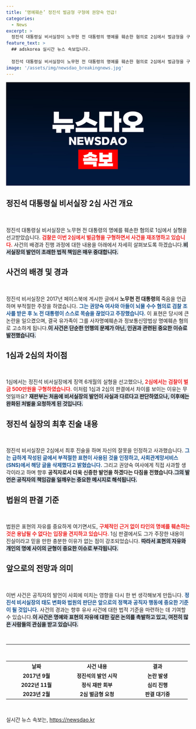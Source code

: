 ```yaml
---
title: ‘명예훼손’ 정진석 벌금형 구형에 권양숙 언급!
categories:
  - News
excerpt: >
  정진석 대통령실 비서실장이 노무현 전 대통령의 명예를 훼손한 혐의로 2심에서 벌금형을 구형받았다. 그는 최후 진술에서 사과의 뜻을 전하며, 앞으로 국민통합을 위한 공직을 다짐했다. 과연 그의 다짐이 진정성 있는 변화를 이끌어낼까?
feature_text: >
  ## adskorea 실시간 뉴스 속보입니다.

  정진석 대통령실 비서실장이 노무현 전 대통령의 명예를 훼손한 혐의로 2심에서 벌금형을 구형받았다. 그는 최후 진술에서 사과의 뜻을 전하며, 앞으로 국민통합을 위한 공직을 다짐했다. 과연 그의 다짐이 진정성 있는 변화를 이끌어낼까?
image: '/assets/img/newsdao_breakingnews.jpg'
---
```


<p><img src="/assets/img/newsdao_breakingnews.jpg" alt="adskorea 속보" /></p>

<h2 data-ke-size="size26">정진석 대통령실 비서실장 2심 사건 개요</h2>

<p data-ke-size="size16">&nbsp;</p>

<p>정진석 대통령실 비서실장은 노무현 전 대통령의 명예를 훼손한 혐의로 1심에서 실형을 선고받았습니다. <b><span style="color: #ee2323;">검찰은 이번 2심에서 벌금형을 구형하면서 사건을 재조명하고 있습니다.</span></b> 사건의 배경과 진행 과정에 대한 내용을 아래에서 자세히 살펴보도록 하겠습니다.<b><span style="background-color: #21538527;">비서실장의 발언이 초래한 법적 책임은 매우 중대합니다.</span></b> </p>

<h2 data-ke-size="size26">사건의 배경 및 경과</h2>

<p data-ke-size="size16">&nbsp;</p>

<p>정진석 비서실장은 2017년 페이스북에 게시한 글에서 <b>노무현 전 대통령의 </b>죽음을 언급하며 부적절한 주장을 하였습니다. <b><span style="color: #1a5490;">그는 권양숙 여사와 아들이 뇌물 수수 혐의로 검찰 조사를 받은 후 노 전 대통령이 스스로 목숨을 끊었다고 주장했습니다.</span></b> 이 표현은 당시에 큰 논란을 일으켰으며, 결국 유가족이 그를 사자명예훼손과 정보통신망법상 명예훼손 혐의로 고소하게 됩니다.<b><span style="background-color: #21538527;">이 사건은 단순한 언행의 문제가 아닌, 인권과 관련된 중요한 이슈로 발전했습니다.</span></b></p>

<h2 data-ke-size="size26">1심과 2심의 차이점</h2>

<p data-ke-size="size16">&nbsp;</p>

<p>1심에서는 정진석 비서실장에게 징역 6개월의 실형을 선고했으나, <b><span style="color: #ee2323;">2심에서는 검찰이 벌금 500만원을 구형하였습니다.</span></b> 이처럼 1심과 2심의 판결에서 차이를 보이는 이유는 무엇일까요? <b><span style="background-color: #21538527;">재판부는 처음에 비서실장의 발언이 사실과 다르다고 판단하였으나, 이후에는 완화된 처벌을 요청하게 된 것입니다.</span></b> </p>

<h2 data-ke-size="size26">정진석 실장의 최후 진술 내용</h2>

<p data-ke-size="size16">&nbsp;</p>

<p>정진석 비서실장은 2심에서 최후 진술을 하며 자신의 잘못을 인정하고 사과했습니다. <b><span style="color: #1a5490;">그는 급하게 작성된 글에서 부적절한 표현이 사용된 것을 인정하고, 사회관계망서비스(SNS)에서 해당 글을 삭제했다고 밝혔습니다.</span></b> 그리고 권양숙 여사에게 직접 사과할 생각이라고 하며 향후 <b>공직자로서 더욱 신중한 발언을 하겠다는 다짐을 전했습니다.</b><b><span style="background-color: #21538527;">그의 발언은 공직자의 책임감을 일깨우는 중요한 메시지로 해석됩니다.</span></b></p>

<h2 data-ke-size="size26">법원의 판결 기준</h2>

<p data-ke-size="size16">&nbsp;</p>

<p>법원은 표현의 자유를 중요하게 여기면서도, <b><span style="color: #ee2323;">구체적인 근거 없이 타인의 명예를 훼손하는 것은 용납될 수 없다는 입장을 견지하고 있습니다.</span></b> 1심 판결에서도 그가 주장한 내용이 진실이라고 믿을 만한 충분한 이유가 없는 점이 강조되었습니다. <b><span style="background-color: #21538527;">따라서 표현의 자유와 개인의 명예 사이의 균형이 중요한 이슈로 부각됩니다.</span></b></p>

<h2 data-ke-size="size26">앞으로의 전망과 의미</h2>

<p data-ke-size="size16">&nbsp;</p>

<p>이번 사건은 공직자의 발언이 사회에 미치는 영향을 다시 한 번 생각해보게 만듭니다. <b><span style="color: #1a5490;">정진석 비서실장의 태도 변화와 법원의 판단은 앞으로의 정책과 공직자 행동에 중요한 기준이 될 것입니다.</span></b> 사건의 경과는 향후 유사 사건에 대한 법적 기준을 마련하는 데 기여할 수 있습니다.<b><span style="background-color: #21538527;">이 사건은 명예와 표현의 자유에 대한 깊은 논의를 촉발하고 있고, 여전히 많은 사람들의 관심을 받고 있습니다.</span></b></p>

<p><br/>
<hr/>
<br/></p>

<table style="width: 100%;">
<tr>
    <th style="width: 25%;"><b>날짜</b></th>
    <th style="width: 25%;"><b>사건 내용</b></th>
    <th style="width: 25%;"><b>결과</b></th>
</tr>
<tr>
    <td style="text-align: center; height: 17px;"><b>2017년 9월</b></td>
    <td style="text-align: center; height: 17px;"><b>정진석의 발언 시작</b></td>
    <td style="text-align: center; height: 17px;"><b>논란 발생</b></td>
</tr>
<tr>
    <td style="text-align: center; height: 17px;"><b>2022년 11월</b></td>
    <td style="text-align: center; height: 17px;"><b>정식 재판 회부</b></td>
    <td style="text-align: center; height: 17px;"><b>심리 진행</b></td>
</tr>
<tr>
    <td style="text-align: center; height: 17px;"><b>2023년 2월</b></td>
    <td style="text-align: center; height: 17px;"><b>2심 벌금형 요청</b></td>
    <td style="text-align: center; height: 17px;"><b>판결 대기중</b></td>
</tr>
</table>

<p><br/></p>
실시간 뉴스 속보는, <a href="https://newsdao.kr" rel="dofollow">https://newsdao.kr</a>


